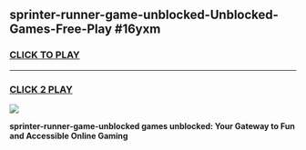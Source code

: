 
## sprinter-runner-game-unblocked-Unblocked-Games-Free-Play #16yxm
<h3>
<a href="https://us.freeplayer.one?title=sprinter-runner-game-unblocked&ref=9M">CLICK TO PLAY</a></h3>
<hr>

<h3>
<a href="https://us.freeplayer.one?title=sprinter-runner-game-unblocked&ref=9M">CLICK 2 PLAY</a>
  
</h3>

<a href="https://us.freeplayer.one?title=sprinter-runner-game-unblocked&ref=9M"><img src="https://clearcache.store/games.png"></a>


**sprinter-runner-game-unblocked games unblocked: Your Gateway to Fun and Accessible Online Gaming**
